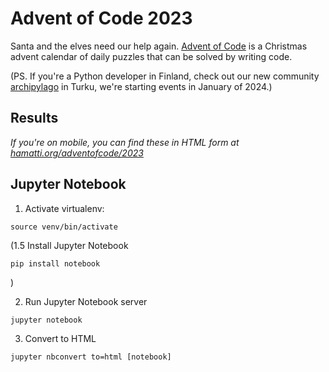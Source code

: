 # Advent of Code 2023

Santa and the elves need our help again. [Advent of Code](https://adventofcode.com/) is a Christmas advent calendar of daily puzzles that can be solved by writing code.

(PS. If you're a Python developer in Finland, check out our new community [archipylago](https://archipylago.dev) in Turku, we're starting events in January of 2024.)

## Results

_If you're on mobile, you can find these in HTML form at [hamatti.org/adventofcode/2023](https://hamatti.org/adventofcode/2023)_


## Jupyter Notebook

1. Activate virtualenv:

```
source venv/bin/activate
```

(1.5 Install Jupyter Notebook

```
pip install notebook
```

)

2. Run Jupyter Notebook server

```
jupyter notebook
```

3. Convert to HTML

```
jupyter nbconvert to=html [notebook]
```
